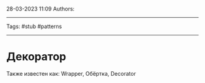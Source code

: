 28-03-2023
11:09
Authors: 
***
Tags: #stub #patterns 
***
# Декоратор
Также известен как: Wrapper, Обёртка, Decorator


